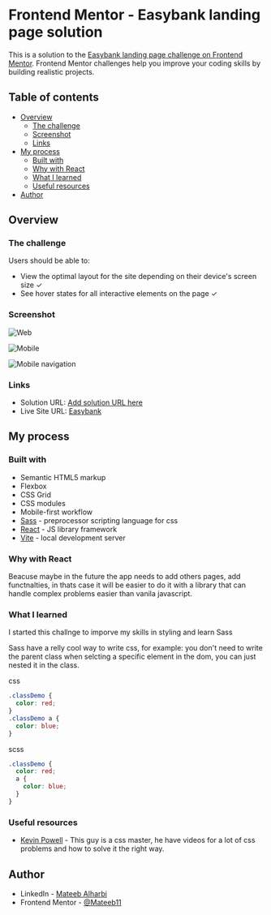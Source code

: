 # Frontend Mentor - Easybank landing page solution

This is a solution to the [Easybank landing page challenge on Frontend Mentor](https://www.frontendmentor.io/challenges/easybank-landing-page-WaUhkoDN). Frontend Mentor challenges help you improve your coding skills by building realistic projects.

## Table of contents

- [Overview](#overview)
  - [The challenge](#the-challenge)
  - [Screenshot](#screenshot)
  - [Links](#links)
- [My process](#my-process)
  - [Built with](#built-with)
  - [Why with React](#why-with-react)
  - [What I learned](#what-i-learned)
  - [Useful resources](#useful-resources)
- [Author](#author)

## Overview

### The challenge

Users should be able to:

- View the optimal layout for the site depending on their device's screen size &check;
- See hover states for all interactive elements on the page &check;

### Screenshot

![Web](./screenshots/website-desktop.png)

![Mobile](./screenshots/website-mobile.png)

![Mobile navigation](./screenshots/website-mobile-nav.png)

### Links

- Solution URL: [Add solution URL here](https://your-solution-url.com)
- Live Site URL: [Easybank](https://gifted-selection.surge.sh)

## My process

### Built with

- Semantic HTML5 markup
- Flexbox
- CSS Grid
- CSS modules
- Mobile-first workflow
- [Sass](https://sass-lang.com/) - preprocessor scripting language for css
- [React](https://reactjs.org/) - JS library framework
- [Vite](https://vitejs.dev/) - local development server

### Why with React

Beacuse maybe in the future the app needs to add others pages, add functnalties, in thats case it will be easier to do it with a library that can handle complex problems easier than vanila javascript.

### What I learned

I started this challnge to imporve my skills in styling and learn Sass <br />

Sass have a relly cool way to write css, for example: you don't need to write the parent class when selcting a specific element in the dom, you can just nested it in the class. <br />

css

```css
.classDemo {
  color: red;
}
.classDemo a {
  color: blue;
}
```

scss

```scss
.classDemo {
  color: red;
  a {
    color: blue;
  }
}
```

### Useful resources

- [Kevin Powell](https://www.youtube.com/@KevinPowell) - This guy is a css master, he have videos for a lot of css problems and how to solve it the right way.

## Author

- LinkedIn - [Mateeb Alharbi](https://www.linkedin.com/in/mateeb-alharbi/)
- Frontend Mentor - [@Mateeb11](https://www.frontendmentor.io/profile/Mateeb11)
